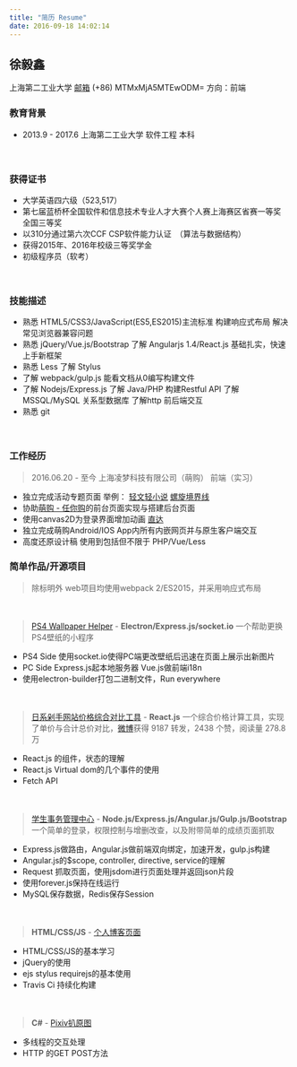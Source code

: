 ```yaml
---
title: "简历 Resume"
date: 2016-09-18 14:02:14
---
```


## 徐毅鑫
上海第二工业大学 [邮箱](mailto:xingoxu@foxmail.com) (+86) MTMxMjA5MTEwODM= 方向：前端
  
  
### 教育背景
- 2013.9 - 2017.6  上海第二工业大学  软件工程  本科
　　

　　
### 获得证书
- 大学英语四六级（523,517）
- 第七届蓝桥杯全国软件和信息技术专业人才大赛个人赛上海赛区省赛一等奖　全国三等奖
- 以310分通过第六次CCF CSP软件能力认证　（算法与数据结构） 
- 获得2015年、2016年校级三等奖学金
- 初级程序员（软考）

　　
### 技能描述
- 熟悉 HTML5/CSS3/JavaScript(ES5,ES2015)主流标准 构建响应式布局 解决常见浏览器兼容问题
- 熟悉 jQuery/Vue.js/Bootstrap 了解 Angularjs 1.4/React.js 基础扎实，快速上手新框架
- 熟悉 Less 了解 Stylus
- 了解 webpack/gulp.js 能看文档从0编写构建文件
- 了解 Nodejs/Express.js 了解 Java/PHP 构建Restful API   了解 MSSQL/MySQL 关系型数据库 了解http 前后端交互
- 熟悉 git

　　
### 工作经历
> 2016.06.20 - 至今 上海凌梦科技有限公司（萌购） 前端（实习）
- 独立完成活动专题页面 举例： [轻文轻小说](http://www.030buy.net/special/2016.9.6.qwqxs/) [螺旋境界线](http://www.030buy.net/special/2016.8.9.hh/)
- 协助[萌购 - 任你购](http://rennigou.jp/)的前台页面实现与搭建后台页面
- 使用canvas2D为登录界面增加动画 [直达](https://user.030buy.net/login)
- 独立完成萌购Android/IOS App内所有内嵌网页并与原生客户端交互
- 高度还原设计稿 使用到包括但不限于 PHP/Vue/Less


### 简单作品/开源项目
> 除标明外 web项目均使用webpack 2/ES2015，并采用响应式布局
　　
  
　　
> [PS4 Wallpaper Helper](http://works.xingoxu.com/ps4helper/) - **Electron/Express.js/socket.io**
一个帮助更换PS4壁纸的小程序
- PS4 Side 使用socket.io使得PC端更改壁纸后迅速在页面上展示出新图片
- PC Side Express.js起本地服务器 Vue.js做前端i18n
- 使用electron-builder打包二进制文件，Run everywhere
　　
  
　　
> [日系剁手网站价格综合对比工具](http://works.xingoxu.com/buy-calc/) - **React.js**
一个综合价格计算工具，实现了单价与合计总价对比，[微博](http://weibo.com/1804320382/E51AYqS9e)获得 9187 转发，2438 个赞，阅读量 278.8 万
- React.js 的组件，状态的理解
- React.js Virtual dom的几个事件的使用
- Fetch API
　　
  
　　
> [学生事务管理中心](https://dev.xingoxu.cn) - **Node.js/Express.js/Angular.js/Gulp.js/Bootstrap**
一个简单的登录，权限控制与增删改查，以及附带简单的成绩页面抓取
- Express.js做路由，Angular.js做前端双向绑定，加速开发，gulp.js构建
- Angular.js的$scope, controller, directive, service的理解
- Request 抓取页面，使用jsdom进行页面处理并返回json片段
- 使用forever.js保持在线运行
- MySQL保存数据，Redis保存Session
　　
  
　　
> **HTML/CSS/JS** - [个人博客页面](https://blog.xingoxu.com/)
- HTML/CSS/JS的基本学习
- jQuery的使用
- ejs stylus requirejs的基本使用
- Travis Ci 持续化构建
　　
  
　　
> **C#** - [Pixiv扒原图](https://github.com/xingoxu/pixivDownloader-WPF)
- 多线程的交互处理
- HTTP 的GET POST方法